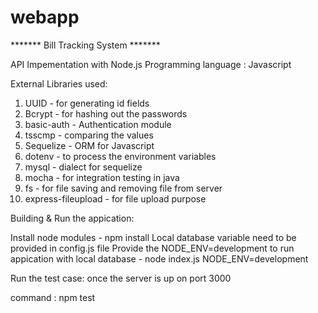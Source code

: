 # webapp

******* Bill Tracking System *******

API Impementation with Node.js
Programming language : Javascript

External Libraries used:
1. UUID - for generating id fields
2. Bcrypt - for hashing out the passwords
3. basic-auth - Authentication module 
4. tsscmp - comparing the values
5. Sequelize - ORM for Javascript
6. dotenv - to process the environment variables
7. mysql - dialect for sequelize 
8. mocha - for integration testing in java
9. fs - for file saving and removing file from server
10. express-fileupload - for file upload purpose

Building & Run the appication:

Install node modules - npm install
Local database variable need to be provided in config.js file
Provide the NODE_ENV=development to run appication with local database - node index.js NODE_ENV=development

Run the test case:
once the server is up on port 3000

command : npm test



